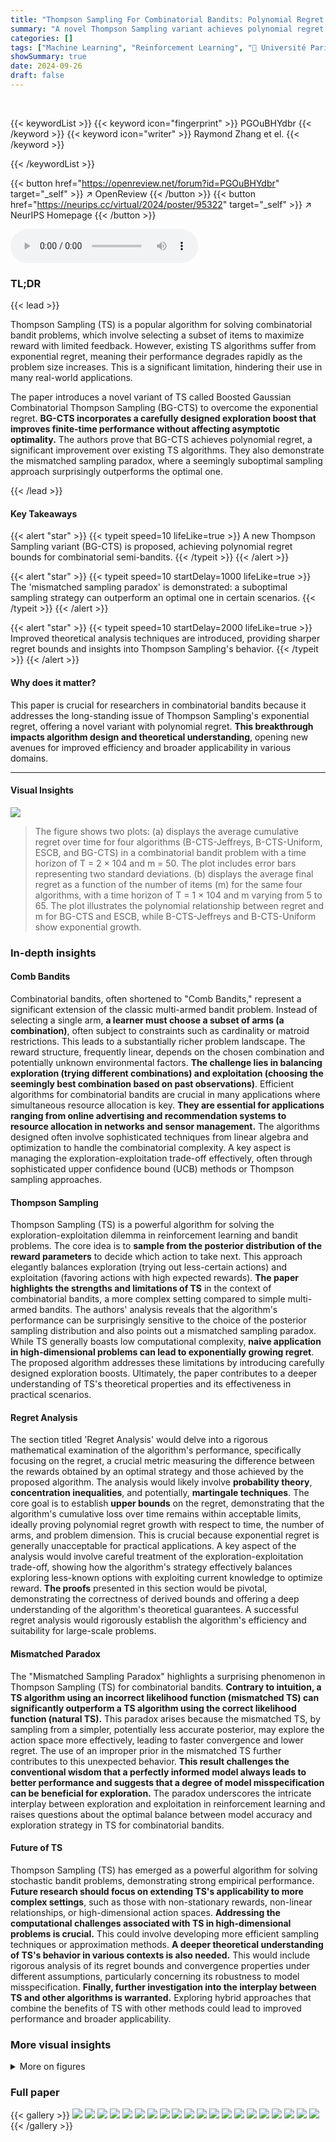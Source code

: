 ```yaml
---
title: "Thompson Sampling For Combinatorial Bandits: Polynomial Regret and Mismatched Sampling Paradox"
summary: "A novel Thompson Sampling variant achieves polynomial regret for combinatorial bandits, solving a key limitation of existing methods and offering significantly improved performance."
categories: []
tags: ["Machine Learning", "Reinforcement Learning", "🏢 Université Paris-Saclay",]
showSummary: true
date: 2024-09-26
draft: false
---
```


<br>

{{< keywordList >}}
{{< keyword icon="fingerprint" >}} PGOuBHYdbr {{< /keyword >}}
{{< keyword icon="writer" >}} Raymond Zhang et el. {{< /keyword >}}
 
{{< /keywordList >}}

{{< button href="https://openreview.net/forum?id=PGOuBHYdbr" target="_self" >}}
↗ OpenReview
{{< /button >}}
{{< button href="https://neurips.cc/virtual/2024/poster/95322" target="_self" >}}
↗ NeurIPS Homepage
{{< /button >}}


<audio controls>
    <source src="https://ai-paper-reviewer.com/PGOuBHYdbr/podcast.wav" type="audio/wav">
    Your browser does not support the audio element.
</audio>


### TL;DR


{{< lead >}}

Thompson Sampling (TS) is a popular algorithm for solving combinatorial bandit problems, which involve selecting a subset of items to maximize reward with limited feedback. However, existing TS algorithms suffer from exponential regret, meaning their performance degrades rapidly as the problem size increases. This is a significant limitation, hindering their use in many real-world applications. 

The paper introduces a novel variant of TS called Boosted Gaussian Combinatorial Thompson Sampling (BG-CTS) to overcome the exponential regret. **BG-CTS incorporates a carefully designed exploration boost that improves finite-time performance without affecting asymptotic optimality.**  The authors prove that BG-CTS achieves polynomial regret, a significant improvement over existing TS algorithms. They also demonstrate the mismatched sampling paradox, where a seemingly suboptimal sampling approach surprisingly outperforms the optimal one.

{{< /lead >}}


#### Key Takeaways

{{< alert "star" >}}
{{< typeit speed=10 lifeLike=true >}} A new Thompson Sampling variant (BG-CTS) is proposed, achieving polynomial regret bounds for combinatorial semi-bandits. {{< /typeit >}}
{{< /alert >}}

{{< alert "star" >}}
{{< typeit speed=10 startDelay=1000 lifeLike=true >}} The 'mismatched sampling paradox' is demonstrated: a suboptimal sampling strategy can outperform an optimal one in certain scenarios. {{< /typeit >}}
{{< /alert >}}

{{< alert "star" >}}
{{< typeit speed=10 startDelay=2000 lifeLike=true >}} Improved theoretical analysis techniques are introduced, providing sharper regret bounds and insights into Thompson Sampling's behavior. {{< /typeit >}}
{{< /alert >}}

#### Why does it matter?
This paper is crucial for researchers in combinatorial bandits because it addresses the long-standing issue of Thompson Sampling's exponential regret, offering a novel variant with polynomial regret.  **This breakthrough impacts algorithm design and theoretical understanding**, opening new avenues for improved efficiency and broader applicability in various domains.

------
#### Visual Insights



![](https://ai-paper-reviewer.com/PGOuBHYdbr/figures_8_1.jpg)

> The figure shows two plots: (a) displays the average cumulative regret over time for four algorithms (B-CTS-Jeffreys, B-CTS-Uniform, ESCB, and BG-CTS) in a combinatorial bandit problem with a time horizon of T = 2 × 104 and m = 50. The plot includes error bars representing two standard deviations. (b) displays the average final regret as a function of the number of items (m) for the same four algorithms, with a time horizon of T = 1 × 104 and m varying from 5 to 65. The plot illustrates the polynomial relationship between regret and m for BG-CTS and ESCB, while B-CTS-Jeffreys and B-CTS-Uniform show exponential growth.







### In-depth insights


#### Comb Bandits
Combinatorial bandits, often shortened to "Comb Bandits," represent a significant extension of the classic multi-armed bandit problem.  Instead of selecting a single arm, **a learner must choose a subset of arms (a combination)**, often subject to constraints such as cardinality or matroid restrictions. This leads to a substantially richer problem landscape.  The reward structure, frequently linear, depends on the chosen combination and potentially unknown environmental factors.  **The challenge lies in balancing exploration (trying different combinations) and exploitation (choosing the seemingly best combination based on past observations)**.  Efficient algorithms for combinatorial bandits are crucial in many applications where simultaneous resource allocation is key.  **They are essential for applications ranging from online advertising and recommendation systems to resource allocation in networks and sensor management.**  The algorithms designed often involve sophisticated techniques from linear algebra and optimization to handle the combinatorial complexity. A key aspect is managing the exploration-exploitation trade-off effectively, often through sophisticated upper confidence bound (UCB) methods or Thompson sampling approaches.

#### Thompson Sampling
Thompson Sampling (TS) is a powerful algorithm for solving the exploration-exploitation dilemma in reinforcement learning and bandit problems.  The core idea is to **sample from the posterior distribution of the reward parameters** to decide which action to take next.  This approach elegantly balances exploration (trying out less-certain actions) and exploitation (favoring actions with high expected rewards).  **The paper highlights the strengths and limitations of TS** in the context of combinatorial bandits, a more complex setting compared to simple multi-armed bandits. The authors' analysis reveals that the algorithm's performance can be surprisingly sensitive to the choice of the posterior sampling distribution and also points out a mismatched sampling paradox. While TS generally boasts low computational complexity, **naive application in high-dimensional problems can lead to exponentially growing regret**.  The proposed algorithm addresses these limitations by introducing carefully designed exploration boosts.  Ultimately, the paper contributes to a deeper understanding of TS's theoretical properties and its effectiveness in practical scenarios.

#### Regret Analysis
The section titled 'Regret Analysis' would delve into a rigorous mathematical examination of the algorithm's performance, specifically focusing on the regret, a crucial metric measuring the difference between the rewards obtained by an optimal strategy and those achieved by the proposed algorithm.  The analysis would likely involve **probability theory**, **concentration inequalities**, and potentially, **martingale techniques**.  The core goal is to establish **upper bounds** on the regret, demonstrating that the algorithm's cumulative loss over time remains within acceptable limits, ideally proving polynomial regret growth with respect to time, the number of arms, and problem dimension.  This is crucial because exponential regret is generally unacceptable for practical applications.  A key aspect of the analysis would involve careful treatment of the exploration-exploitation trade-off, showing how the algorithm's strategy effectively balances exploring less-known options with exploiting current knowledge to optimize reward.  **The proofs** presented in this section would be pivotal, demonstrating the correctness of derived bounds and offering a deep understanding of the algorithm's theoretical guarantees.  A successful regret analysis would rigorously establish the algorithm's efficiency and suitability for large-scale problems.

#### Mismatched Paradox
The "Mismatched Sampling Paradox" highlights a surprising phenomenon in Thompson Sampling (TS) for combinatorial bandits.  **Contrary to intuition, a TS algorithm using an incorrect likelihood function (mismatched TS) can significantly outperform a TS algorithm using the correct likelihood function (natural TS).** This paradox arises because the mismatched TS, by sampling from a simpler, potentially less accurate posterior, may explore the action space more effectively, leading to faster convergence and lower regret. The use of an improper prior in the mismatched TS further contributes to this unexpected behavior. **This result challenges the conventional wisdom that a perfectly informed model always leads to better performance and suggests that a degree of model misspecification can be beneficial for exploration.**  The paradox underscores the intricate interplay between exploration and exploitation in reinforcement learning and raises questions about the optimal balance between model accuracy and exploration strategy in TS for combinatorial bandits.

#### Future of TS
Thompson Sampling (TS) has emerged as a powerful algorithm for solving stochastic bandit problems, demonstrating strong empirical performance.  **Future research should focus on extending TS's applicability to more complex settings**, such as those with non-stationary rewards, non-linear relationships, or high-dimensional action spaces.  **Addressing the computational challenges associated with TS in high-dimensional problems is crucial.** This could involve developing more efficient sampling techniques or approximation methods.  **A deeper theoretical understanding of TS's behavior in various contexts is also needed.** This would include rigorous analysis of its regret bounds and convergence properties under different assumptions, particularly concerning its robustness to model misspecification.  **Finally, further investigation into the interplay between TS and other algorithms is warranted.** Exploring hybrid approaches that combine the benefits of TS with other methods could lead to improved performance and broader applicability.


### More visual insights

<details>
<summary>More on figures
</summary>


![](https://ai-paper-reviewer.com/PGOuBHYdbr/figures_8_2.jpg)

> The figure shows the average final regret of four algorithms (B-CTS-Jeffreys, B-CTS-Uniform, ESCB, and BG-CTS) as a function of the number of arms (m).  The x-axis represents the number of arms (m), ranging from approximately 5 to 65. The y-axis represents the average final regret on a logarithmic scale. The plot reveals that the regret of B-CTS-Jeffreys and B-CTS-Uniform increases exponentially with m, while ESCB and BG-CTS exhibit much lower regret, demonstrating the effectiveness of these algorithms when the number of arms increases.


![](https://ai-paper-reviewer.com/PGOuBHYdbr/figures_14_1.jpg)

> This figure is a flowchart that illustrates the main steps of the proof for the regret upper bound of the BG-CTS algorithm. It breaks down the proof into different events and lemmas, showing how the probability of each event and the corresponding regret are bounded.  The flowchart starts by considering a clean run, which happens with high probability, and then analyses the regret based on whether the algorithm sampled the optimal action enough times, and how much the Thompson samples deviate from the expected rewards. The diagram visually depicts the logical flow of the proof and how different parts contribute to the overall regret bound.


</details>






### Full paper

{{< gallery >}}
<img src="https://ai-paper-reviewer.com/PGOuBHYdbr/1.png" class="grid-w50 md:grid-w33 xl:grid-w25" />
<img src="https://ai-paper-reviewer.com/PGOuBHYdbr/2.png" class="grid-w50 md:grid-w33 xl:grid-w25" />
<img src="https://ai-paper-reviewer.com/PGOuBHYdbr/3.png" class="grid-w50 md:grid-w33 xl:grid-w25" />
<img src="https://ai-paper-reviewer.com/PGOuBHYdbr/4.png" class="grid-w50 md:grid-w33 xl:grid-w25" />
<img src="https://ai-paper-reviewer.com/PGOuBHYdbr/5.png" class="grid-w50 md:grid-w33 xl:grid-w25" />
<img src="https://ai-paper-reviewer.com/PGOuBHYdbr/6.png" class="grid-w50 md:grid-w33 xl:grid-w25" />
<img src="https://ai-paper-reviewer.com/PGOuBHYdbr/7.png" class="grid-w50 md:grid-w33 xl:grid-w25" />
<img src="https://ai-paper-reviewer.com/PGOuBHYdbr/8.png" class="grid-w50 md:grid-w33 xl:grid-w25" />
<img src="https://ai-paper-reviewer.com/PGOuBHYdbr/9.png" class="grid-w50 md:grid-w33 xl:grid-w25" />
<img src="https://ai-paper-reviewer.com/PGOuBHYdbr/10.png" class="grid-w50 md:grid-w33 xl:grid-w25" />
<img src="https://ai-paper-reviewer.com/PGOuBHYdbr/11.png" class="grid-w50 md:grid-w33 xl:grid-w25" />
<img src="https://ai-paper-reviewer.com/PGOuBHYdbr/12.png" class="grid-w50 md:grid-w33 xl:grid-w25" />
<img src="https://ai-paper-reviewer.com/PGOuBHYdbr/13.png" class="grid-w50 md:grid-w33 xl:grid-w25" />
<img src="https://ai-paper-reviewer.com/PGOuBHYdbr/14.png" class="grid-w50 md:grid-w33 xl:grid-w25" />
<img src="https://ai-paper-reviewer.com/PGOuBHYdbr/15.png" class="grid-w50 md:grid-w33 xl:grid-w25" />
<img src="https://ai-paper-reviewer.com/PGOuBHYdbr/16.png" class="grid-w50 md:grid-w33 xl:grid-w25" />
<img src="https://ai-paper-reviewer.com/PGOuBHYdbr/17.png" class="grid-w50 md:grid-w33 xl:grid-w25" />
<img src="https://ai-paper-reviewer.com/PGOuBHYdbr/18.png" class="grid-w50 md:grid-w33 xl:grid-w25" />
<img src="https://ai-paper-reviewer.com/PGOuBHYdbr/19.png" class="grid-w50 md:grid-w33 xl:grid-w25" />
<img src="https://ai-paper-reviewer.com/PGOuBHYdbr/20.png" class="grid-w50 md:grid-w33 xl:grid-w25" />
{{< /gallery >}}